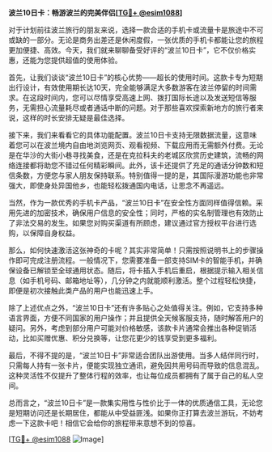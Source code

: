 **波兰10日卡：畅游波兰的完美伴侣[[TG💪+ @esim1088](https://t.me/s/esim1088)]**

对于计划前往波兰旅行的朋友来说，选择一款合适的手机卡或流量卡是旅途中不可或缺的一部分。无论是商务出差还是休闲度假，一张优质的手机卡都能让您的旅程更加便捷、高效。今天，我们就来聊聊备受好评的“波兰10日卡”，它不仅价格实惠，还能为您提供超值的使用体验。

首先，让我们谈谈“波兰10日卡”的核心优势——超长的使用时间。这款卡专为短期出行设计，有效使用期长达10天，完全能够满足大多数游客在波兰停留的时间需求。在这段时间内，您可以尽情享受高速上网、拨打国际长途以及发送短信等服务，无需担心流量耗尽或者通话中断的问题。对于那些喜欢探索新地方的旅行者来说，这样的时长安排无疑是最佳选择。

接下来，我们来看看它的具体功能配置。波兰10日卡支持无限数据流量，这意味着您可以在波兰境内自由地浏览网页、观看视频、下载应用而无需额外付费。无论是在华沙的大街小巷寻找美食，还是在克拉科夫的老城区欣赏历史建筑，流畅的网络连接都将助您不错过任何精彩瞬间。此外，该卡还提供了充足的通话分钟数和短信条数，方便您与家人朋友保持联系。特别值得一提的是，其国际漫游功能也非常强大，即使身处异国他乡，也能轻松拨通国内电话，让思念不再遥远。

当然，作为一款优秀的手机卡产品，“波兰10日卡”在安全性方面同样值得信赖。采用先进的加密技术，确保用户信息的安全性；同时，严格的实名制管理也有效防止了非法交易的发生。如果您对购买渠道有所顾虑，建议通过官方授权平台进行选购，以保障自身权益。

那么，如何快速激活这张神奇的卡呢？其实非常简单！只需按照说明书上的步骤操作即可完成注册流程。一般情况下，您需要准备一部支持SIM卡的智能手机，并确保设备已解锁至全球通用状态。随后，将卡插入手机后重启，根据提示输入相关信息（如手机号码、邮箱地址等），几分钟之内就能顺利激活。整个过程轻松快捷，即便是初次接触此类产品的用户也能迅速上手。

除了上述优点之外，“波兰10日卡”还有许多贴心之处值得关注。例如，它支持多种语言界面，方便不同国家的用户操作；并且提供全天候客服支持，随时解答用户的疑问。另外，考虑到部分用户可能对价格敏感，该款卡片通常会推出各种促销活动，比如买赠优惠、积分兑换等，让您花更少的钱享受到更多福利。

最后，不得不提的是，“波兰10日卡”非常适合团队出游使用。当多人结伴同行时，只需每人持有一张卡片，便能实现独立通讯，避免因共用号码而导致的信息混乱。这种灵活性不仅提升了整体行程的效率，也让每位成员都拥有了属于自己的私人空间。

总而言之，“波兰10日卡”是一款集实用性与性价比于一体的优质通信工具，无论您是短期访问还是长期居住，都能从中受益匪浅。如果你正打算去波兰游玩，不妨考虑一下这款卡吧！相信它会给你的旅程带来意想不到的惊喜。

[[TG💪+ @esim1088](https://t.me/s/esim1088) ![Image](https://i.postimg.cc/4NQfJmqS/Snipaste-2025-05-13-00-14-12.png)]